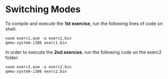 # Switching Modes

To compile and execute the **1st exercise**, run the following lines of code on shell:

    nasm exerc1.asm -o exerc1.bin
    qemu-system-i386 exerc1.bin

In order to execute the **2nd exercise**, run the following code on the exerc2 folder:

    nasm exerc2.asm -o exerc2.bin
    qemu-system-i386 exerc2.bin

